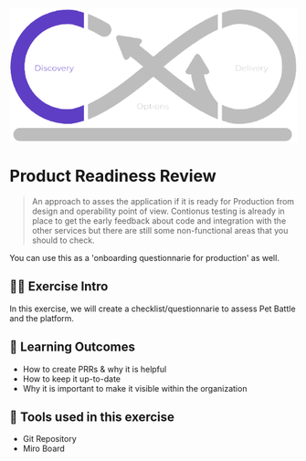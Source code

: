 ![thumbnail](../images/discovery.png)
# Product Readiness Review
> An approach to asses the application if it is ready for Production from design and operability point of view.
Contionus testing is already in place to get the early feedback about code and integration with the other services but there are still some non-functional areas that you should to check.

You can use this as a 'onboarding questionnarie for production' as well. 
## 👨‍🍳 Exercise Intro
In this exercise, we will create a checklist/questionnarie to assess Pet Battle and the platform.

## 🔮 Learning Outcomes
- How to create PRRs & why it is helpful
- How to keep it up-to-date
- Why it is important to make it visible within the organization

## 🔨 Tools used in this exercise
- Git Repository
- Miro Board